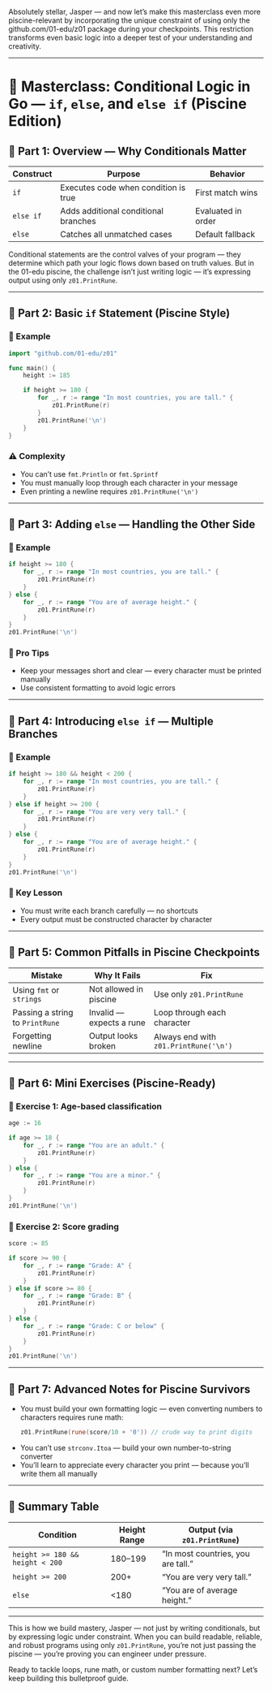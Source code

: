 Absolutely stellar, Jasper — and now let’s make this masterclass even more piscine-relevant by incorporating the unique constraint of using only the github.com/01-edu/z01 package during your checkpoints. This restriction transforms even basic logic into a deeper test of your understanding and creativity.

---

# 🧠 Masterclass: Conditional Logic in Go — `if`, `else`, and `else if` (Piscine Edition)

## 🧩 Part 1: Overview — Why Conditionals Matter

| Construct   | Purpose                             | Behavior |
|-------------|--------------------------------------|----------|
| `if`        | Executes code when condition is true | First match wins |
| `else if`   | Adds additional conditional branches | Evaluated in order |
| `else`      | Catches all unmatched cases          | Default fallback |

Conditional statements are the control valves of your program — they determine which path your logic flows down based on truth values. But in the 01-edu piscine, the challenge isn’t just writing logic — it’s expressing output using only `z01.PrintRune`.

---

## 🧩 Part 2: Basic `if` Statement (Piscine Style)

### 🧪 Example
```go
import "github.com/01-edu/z01"

func main() {
	height := 185

	if height >= 180 {
		for _, r := range "In most countries, you are tall." {
			z01.PrintRune(r)
		}
		z01.PrintRune('\n')
	}
}
```

### ⚠️ Complexity
- You can’t use `fmt.Println` or `fmt.Sprintf`
- You must manually loop through each character in your message
- Even printing a newline requires `z01.PrintRune('\n')`

---

## 🧩 Part 3: Adding `else` — Handling the Other Side

### 🧪 Example
```go
if height >= 180 {
	for _, r := range "In most countries, you are tall." {
		z01.PrintRune(r)
	}
} else {
	for _, r := range "You are of average height." {
		z01.PrintRune(r)
	}
}
z01.PrintRune('\n')
```

### 🧠 Pro Tips
- Keep your messages short and clear — every character must be printed manually
- Use consistent formatting to avoid logic errors

---

## 🧩 Part 4: Introducing `else if` — Multiple Branches

### 🧪 Example
```go
if height >= 180 && height < 200 {
	for _, r := range "In most countries, you are tall." {
		z01.PrintRune(r)
	}
} else if height >= 200 {
	for _, r := range "You are very very tall." {
		z01.PrintRune(r)
	}
} else {
	for _, r := range "You are of average height." {
		z01.PrintRune(r)
	}
}
z01.PrintRune('\n')
```

### 🧠 Key Lesson
- You must write each branch carefully — no shortcuts
- Every output must be constructed character by character

---

## 🧩 Part 5: Common Pitfalls in Piscine Checkpoints

| Mistake | Why It Fails | Fix |
|--------|---------------|-----|
| Using `fmt` or `strings` | Not allowed in piscine | Use only `z01.PrintRune` |
| Passing a string to `PrintRune` | Invalid — expects a rune | Loop through each character |
| Forgetting newline | Output looks broken | Always end with `z01.PrintRune('\n')` |

---

## 🧩 Part 6: Mini Exercises (Piscine-Ready)

### 🧪 Exercise 1: Age-based classification
```go
age := 16

if age >= 18 {
	for _, r := range "You are an adult." {
		z01.PrintRune(r)
	}
} else {
	for _, r := range "You are a minor." {
		z01.PrintRune(r)
	}
}
z01.PrintRune('\n')
```

### 🧪 Exercise 2: Score grading
```go
score := 85

if score >= 90 {
	for _, r := range "Grade: A" {
		z01.PrintRune(r)
	}
} else if score >= 80 {
	for _, r := range "Grade: B" {
		z01.PrintRune(r)
	}
} else {
	for _, r := range "Grade: C or below" {
		z01.PrintRune(r)
	}
}
z01.PrintRune('\n')
```

---

## 🧩 Part 7: Advanced Notes for Piscine Survivors

- You must build your own formatting logic — even converting numbers to characters requires rune math:
  ```go
  z01.PrintRune(rune(score/10 + '0')) // crude way to print digits
  ```
- You can’t use `strconv.Itoa` — build your own number-to-string converter
- You’ll learn to appreciate every character you print — because you’ll write them all manually

---

## 🧩 Summary Table

| Condition        | Height Range | Output (via `z01.PrintRune`) |
|------------------|--------------|-------------------------------|
| `height >= 180 && height < 200` | 180–199      | “In most countries, you are tall.” |
| `height >= 200`  | 200+         | “You are very very tall.”     |
| `else`           | <180         | “You are of average height.”  |

---

This is how we build mastery, Jasper — not just by writing conditionals, but by expressing logic under constraint. When you can build readable, reliable, and robust programs using only `z01.PrintRune`, you’re not just passing the piscine — you’re proving you can engineer under pressure.

Ready to tackle loops, rune math, or custom number formatting next? Let’s keep building this bulletproof guide.
